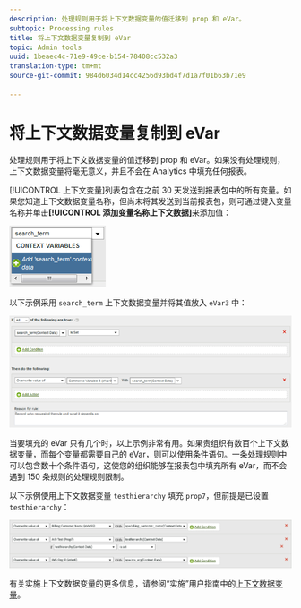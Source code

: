 ```yaml
---
description: 处理规则用于将上下文数据变量的值迁移到 prop 和 eVar。
subtopic: Processing rules
title: 将上下文数据变量复制到 eVar
topic: Admin tools
uuid: 1beaec4c-71e9-49ce-b154-78408cc532a3
translation-type: tm+mt
source-git-commit: 984d6034d14cc4256d93bd4f7d1a7f01b63b71e9

---
```



# 将上下文数据变量复制到 eVar

处理规则用于将上下文数据变量的值迁移到 prop 和 eVar。如果没有处理规则，上下文数据变量将毫无意义，并且不会在 Analytics 中填充任何报表。

[!UICONTROL 上下文变量]列表包含在之前 30 天发送到报表包中的所有变量。如果您知道上下文数据变量名称，但尚未将其发送到当前报表包，则可通过键入变量名称并单击&#x200B;**[!UICONTROL 添加变量名称上下文数据]**&#x200B;来添加值：

![添加](assets/add-context-variable.png)

以下示例采用 `search_term` 上下文数据变量并将其值放入 `eVar3` 中：

![已设置](assets/set-context-data.png)

当要填充的 eVar 只有几个时，以上示例非常有用。如果贵组织有数百个上下文数据变量，而每个变量都需要自己的 eVar，则可以使用条件语句。一条处理规则中可以包含数十个条件语句，这使您的组织能够在报表包中填充所有 eVar，而不会遇到 150 条规则的处理规则限制。

以下示例使用上下文数据变量 `testhierarchy` 填充 `prop7`，但前提是已设置 `testhierarchy`：

![视情况而定](assets/add-conditional.png)

有关实施上下文数据变量的更多信息，请参阅“实施”用户指南中的[上下文数据变量](/help/implement/vars/page-vars/contextdata.md)。
